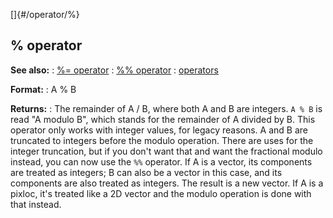 []{#/operator/%}
## % operator
**See also:**
:   [%= operator](#/operator/%=)
:   [%% operator](#/operator/%25%25)
:   [operators](#/operator)
<!-- -->
**Format:**
:   A % B
<!-- -->
**Returns:**
:   The remainder of A / B, where both A and B are integers.
`A % B` is read \"A modulo B\", which stands for the remainder of A
divided by B.
This operator only works with integer values, for legacy reasons. A and
B are truncated to integers before the modulo operation. There are uses
for the integer truncation, but if you don\'t want that and want the
fractional modulo instead, you can now use the `%%` operator.
If A is a vector, its components are treated as integers; B can also be
a vector in this case, and its components are also treated as integers.
The result is a new vector.
If A is a pixloc, it\'s treated like a 2D vector and the modulo
operation is done with that instead.